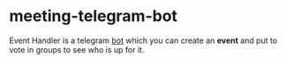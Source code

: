 # meeting-telegram-bot

Event Handler is a telegram [bot](https://core.telegram.org/bots/) which you can create an **event** and put to vote in groups to see who is up for it.